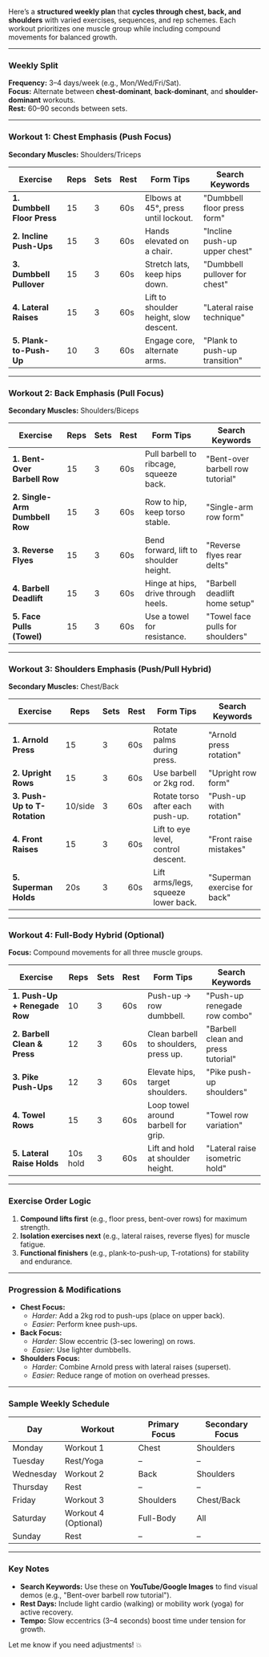 Here’s a **structured weekly plan** that **cycles through chest, back, and shoulders** with varied exercises, sequences, and rep schemes. Each workout prioritizes one muscle group while including compound movements for balanced growth.  

---

### **Weekly Split**  
**Frequency:** 3–4 days/week (e.g., Mon/Wed/Fri/Sat).  
**Focus:** Alternate between **chest-dominant**, **back-dominant**, and **shoulder-dominant** workouts.  
**Rest:** 60–90 seconds between sets.  

---

### **Workout 1: Chest Emphasis (Push Focus)**  
**Secondary Muscles:** Shoulders/Triceps  

| **Exercise**                | **Reps** | **Sets** | **Rest** | **Form Tips**                          | **Search Keywords**                |  
|-----------------------------|----------|----------|----------|----------------------------------------|------------------------------------|  
| **1. Dumbbell Floor Press** | 15       | 3        | 60s      | Elbows at 45°, press until lockout.    | "Dumbbell floor press form"        |  
| **2. Incline Push-Ups**     | 15       | 3        | 60s      | Hands elevated on a chair.             | "Incline push-up upper chest"      |  
| **3. Dumbbell Pullover**    | 15       | 3        | 60s      | Stretch lats, keep hips down.          | "Dumbbell pullover for chest"      |  
| **4. Lateral Raises**       | 15       | 3        | 60s      | Lift to shoulder height, slow descent. | "Lateral raise technique"          |  
| **5. Plank-to-Push-Up**     | 10       | 3        | 60s      | Engage core, alternate arms.           | "Plank to push-up transition"      |  

---

### **Workout 2: Back Emphasis (Pull Focus)**  
**Secondary Muscles:** Shoulders/Biceps  

| **Exercise**                | **Reps** | **Sets** | **Rest** | **Form Tips**                          | **Search Keywords**                |  
|-----------------------------|----------|----------|----------|----------------------------------------|------------------------------------|  
| **1. Bent-Over Barbell Row**| 15       | 3        | 60s      | Pull barbell to ribcage, squeeze back. | "Bent-over barbell row tutorial"   |  
| **2. Single-Arm Dumbbell Row** | 15    | 3        | 60s      | Row to hip, keep torso stable.         | "Single-arm row form"              |  
| **3. Reverse Flyes**        | 15       | 3        | 60s      | Bend forward, lift to shoulder height. | "Reverse flyes rear delts"         |  
| **4. Barbell Deadlift**     | 15       | 3        | 60s      | Hinge at hips, drive through heels.    | "Barbell deadlift home setup"      |  
| **5. Face Pulls (Towel)**   | 15       | 3        | 60s      | Use a towel for resistance.            | "Towel face pulls for shoulders"   |  

---

### **Workout 3: Shoulders Emphasis (Push/Pull Hybrid)**  
**Secondary Muscles:** Chest/Back  

| **Exercise**                | **Reps** | **Sets** | **Rest** | **Form Tips**                          | **Search Keywords**                |  
|-----------------------------|----------|----------|----------|----------------------------------------|------------------------------------|  
| **1. Arnold Press**         | 15       | 3        | 60s      | Rotate palms during press.             | "Arnold press rotation"            |  
| **2. Upright Rows**         | 15       | 3        | 60s      | Use barbell or 2kg rod.                | "Upright row form"                 |  
| **3. Push-Up to T-Rotation**| 10/side  | 3        | 60s      | Rotate torso after each push-up.       | "Push-up with rotation"            |  
| **4. Front Raises**         | 15       | 3        | 60s      | Lift to eye level, control descent.    | "Front raise mistakes"             |  
| **5. Superman Holds**       | 20s      | 3        | 60s      | Lift arms/legs, squeeze lower back.    | "Superman exercise for back"       |  

---

### **Workout 4: Full-Body Hybrid (Optional)**  
**Focus:** Compound movements for all three muscle groups.  

| **Exercise**                | **Reps** | **Sets** | **Rest** | **Form Tips**                          | **Search Keywords**                |  
|-----------------------------|----------|----------|----------|----------------------------------------|------------------------------------|  
| **1. Push-Up + Renegade Row**| 10       | 3        | 60s      | Push-up → row dumbbell.                | "Push-up renegade row combo"       |  
| **2. Barbell Clean & Press**| 12       | 3        | 60s      | Clean barbell to shoulders, press up.  | "Barbell clean and press tutorial" |  
| **3. Pike Push-Ups**        | 12       | 3        | 60s      | Elevate hips, target shoulders.        | "Pike push-up shoulders"           |  
| **4. Towel Rows**           | 15       | 3        | 60s      | Loop towel around barbell for grip.    | "Towel row variation"              |  
| **5. Lateral Raise Holds**  | 10s hold | 3        | 60s      | Lift and hold at shoulder height.      | "Lateral raise isometric hold"     |  

---

### **Exercise Order Logic**  
1. **Compound lifts first** (e.g., floor press, bent-over rows) for maximum strength.  
2. **Isolation exercises next** (e.g., lateral raises, reverse flyes) for muscle fatigue.  
3. **Functional finishers** (e.g., plank-to-push-up, T-rotations) for stability and endurance.  

---

### **Progression & Modifications**  
- **Chest Focus:**  
  - *Harder:* Add a 2kg rod to push-ups (place on upper back).  
  - *Easier:* Perform knee push-ups.  
- **Back Focus:**  
  - *Harder:* Slow eccentric (3-sec lowering) on rows.  
  - *Easier:* Use lighter dumbbells.  
- **Shoulders Focus:**  
  - *Harder:* Combine Arnold press with lateral raises (superset).  
  - *Easier:* Reduce range of motion on overhead presses.  

---

### **Sample Weekly Schedule**  
| **Day**   | **Workout**          | **Primary Focus** | **Secondary Focus** |  
|-----------|----------------------|-------------------|---------------------|  
| Monday    | Workout 1            | Chest             | Shoulders           |  
| Tuesday   | Rest/Yoga            | –                 | –                   |  
| Wednesday | Workout 2            | Back              | Shoulders           |  
| Thursday  | Rest                 | –                 | –                   |  
| Friday    | Workout 3            | Shoulders         | Chest/Back          |  
| Saturday  | Workout 4 (Optional) | Full-Body         | All                 |  
| Sunday    | Rest                 | –                 | –                   |  

---

### **Key Notes**  
- **Search Keywords:** Use these on **YouTube/Google Images** to find visual demos (e.g., "Bent-over barbell row tutorial").  
- **Rest Days:** Include light cardio (walking) or mobility work (yoga) for active recovery.  
- **Tempo:** Slow eccentrics (3–4 seconds) boost time under tension for growth.  

Let me know if you need adjustments! 💥
